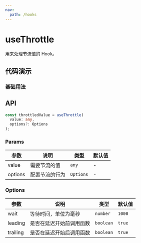 ```yaml
---
nav:
  path: /hooks
---
```


# useThrottle

用来处理节流值的 Hook。

## 代码演示

### 基础用法

<code src="./demo/demo1.tsx"></code>

## API

```typescript
const throttledValue = useThrottle(
  value: any,
  options?: Options
);
```

### Params

| 参数    | 说明           | 类型      | 默认值 |
| ------- | -------------- | --------- | ------ |
| value   | 需要节流的值   | `any`     | -      |
| options | 配置节流的行为 | `Options` | -      |

### Options

| 参数     | 说明                     | 类型      | 默认值 |
| -------- | ------------------------ | --------- | ------ |
| wait     | 等待时间，单位为毫秒     | `number`  | `1000` |
| leading  | 是否在延迟开始前调用函数 | `boolean` | `true` |
| trailing | 是否在延迟开始后调用函数 | `boolean` | `true` |
